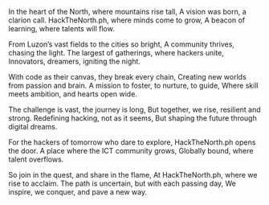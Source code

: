 In the heart of the North, where mountains rise tall,
A vision was born, a clarion call.
HackTheNorth.ph, where minds come to grow,
A beacon of learning, where talents will flow.

From Luzon’s vast fields to the cities so bright,
A community thrives, chasing the light.
The largest of gatherings, where hackers unite,
Innovators, dreamers, igniting the night.

With code as their canvas, they break every chain,
Creating new worlds from passion and brain.
A mission to foster, to nurture, to guide,
Where skill meets ambition, and hearts open wide.

The challenge is vast, the journey is long,
But together, we rise, resilient and strong.
Redefining hacking, not as it seems,
But shaping the future through digital dreams.

For the hackers of tomorrow who dare to explore,
HackTheNorth.ph opens the door.
A place where the ICT community grows,
Globally bound, where talent overflows.

So join in the quest, and share in the flame,
At HackTheNorth.ph, where we rise to acclaim.
The path is uncertain, but with each passing day,
We inspire, we conquer, and pave a new way.
